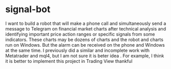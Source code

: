 # signal-bot
I want to build a robot that will make a phone call and simultaneously send a message to Telegram on financial market charts after technical analysis and identifying important price action ranges or specific signals from some indicators. These charts may be dozens of charts and the robot and charts run on Windows. But the alarm can be received on the phone and Windows at the same time. I previously did a similar and incomplete work with Metatrader and mql4, but I am not sure it is beter idea .
For example, I think it is better to implement this project in Trading View
thankful
